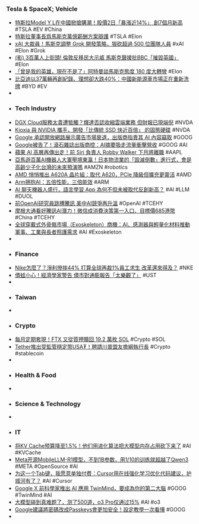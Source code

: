 ### Tesla & SpaceX; Vehicle
- [特斯拉Model Y L在中國掀搶購潮！股價2日「暴漲近14%」 創7個月新高](https://tw.stock.yahoo.com/news/特斯拉model-y-l在中國掀搶購潮-股價2日-暴漲近14-113000996.html) #TSLA #EV #China
- [特斯拉董事長爲馬斯克萬億薪酬方案辯護](https://www.mitrade.com/zh/insights/news/live-news/article-3-1120748-20250914) #TSLA #Elon
- [xAI 大裁員！馬斯克調整 Grok 開發策略，狠砍超過 500 位團隊人員](https://technews.tw/2025/09/14/elon-musk-xai-lays-off-hundreds-workers/) #xAI #Elon #Grok
- [(影) 3百萬人上街頭! 倫敦反移民大示威 馬斯克聲援批BBC「摧毀英國」](https://tw.news.yahoo.com/影-3百萬人上街頭-倫敦反移民大示威-馬斯克聲援批bbc-摧毀英國-075531379.html) #Elon
- [「曾是我的英雄，現在不是了」阿特曼談馬斯克態度 180 度大轉彎](https://www.techbang.com/posts/125423-altman-on-musk-from-admiration-to-disappointment) #Elon
- [比亞迪以37萬輛再創紀錄、理想卻大跌40%：中國新能源車市場正在重新洗牌](https://news.cnyes.com/news/id/6153946) #BYD #EV
-
- ### Tech Industry
- [DGX Cloud服務太貴遭牴觸？輝達否認收縮雲端業務 但財報已現端倪](https://news.cnyes.com/news/id/6153508) #NVDA
- [Kioxia 與 NVIDIA 攜手，開發「比傳統 SSD 快近百倍」 的固態硬碟](https://www.techbang.com/posts/125425-kioxia-nvidia-faster-ssd) #NVDA
- [Google 承認開放網路展示廣告市場衰退，出版商指責其 AI 內容竊取](https://technews.tw/2025/09/14/google-acknowledges-decline-in-open-web-display-advertising-market/) #GOOG
- [Google被告了！滾石雜誌出版商控：AI摘要吸走流量衝擊營收](https://www.ettoday.net/news/20250914/3033340.htm) #GOOG #AI
- [蘋果 AI 高層再傳出走！前 Siri 負責人 Robby Walker 下月將離職](https://technews.tw/2025/09/14/robby-walker-leave-apple/) #AAPL
- [亞馬遜百萬AI機器人大軍壓境東瀛！日本物流業的「毀滅倒數」進行式，會是高齡少子化台灣的未來預演嗎](https://tw.news.yahoo.com/亞馬遜百萬ai機器人大軍壓境東瀛-日本物流業的-毀滅倒數-進行式-會是高齡少子化台灣的未來預演嗎-080913088.html) #AMZN #robotics
- [AMD 悄悄推出 A620A 晶片組：取代 A620，PCIe 降級但擴充更靈活](https://www.techbang.com/posts/125428-amd-a620a-chipset-pcie-downgrade) #AMD
- [Arm拥抱AI：五倍性能，三倍能效](https://www.jiqizhixin.com/articles/2025-09-13-5) #ARM
- [AI 聊天機器人盛行，語言學習 App 為何不但未被取代反創新高？](https://finance.technews.tw/2025/09/13/speak-app/) #AI #LLM #DUOL
- [前OpenAI研究員跳槽騰訊 美中AI競爭再升溫](https://www.rfi.fr/tw/科技與文化/20250912-前openai研究員跳槽騰訊-美中ai競爭再升溫) #OpenAI #TCEHY
- [摩根大通看好騰訊AI潛力！微信成消費決策第一入口、目標價685港幣](https://news.cnyes.com/news/id/6153813) #China #TCEHY
- [全球穿戴式外骨骼市場（Exoskeleton）商機：AI、感測器與輕量化材料推動軍事、工業與長者照護需求](https://uanalyze.com.tw/articles/9488831880) #AI #Exoskeleton
-
- ### Finance
- [Nike怎麼了？淨利慘摔44% 打算全球再裁1%員工求生​ 改革還來得及？](https://news.cnyes.com/news/id/6153559) #NKE
- [債蛙小心！經濟學家警告 債市對通膨報告「太樂觀了」](https://news.cnyes.com/news/id/6152098) #UST
-
- ### Taiwan
-
- ### Crypto
- [每月定期套現！FTX 又從質押贖回 19.2 萬枚 SOL](https://blockcast.it/2025/09/12/ftx-estate-redeems-45-million-worth-of-solana-from-staking/) #Crypto #SOL
- [Tether推出受監管穩定幣USA₮！聘請川普盟友擔綱執行長](https://news.cnyes.com/news/id/6154005) #Crypto #stablecoin
-
- ### Health & Food
-
- ### Science & Technology
-
- ### IT
- [将KV Cache预算降至1.5%！他们用进化算法把大模型内存占用砍下来了](https://www.jiqizhixin.com/articles/2025-09-14-5) #AI #KVCache
- [Meta开源MobileLLM-R1模型，不到1B参数，用1/10的训练就超越了Qwen3](https://www.jiqizhixin.com/articles/2025-09-13-4) #META #OpenSource #AI
- [为这一个Tab键，我愿意单独付费：Cursor用在线强化学习优化代码建议，护城河有了？](https://www.jiqizhixin.com/articles/2025-09-14-3) #AI #Cursor
- [Google X 前科學家推出 AI 應用 TwinMind，要成為你的第二大腦](https://technews.tw/2025/09/13/ex-google-x-trio-wants-their-ai-to-be-your-second-brain/) #GOOG #TwinMind #AI
- [大模型碰到真难题了，测了500道，o3 Pro仅通过15%](https://www.jiqizhixin.com/articles/2025-09-14) #AI #o3
- [Google建議將密碼改成Passkeys會更加安全！設定教學一次看懂](https://www.sogi.com.tw/articles/google/6266483) #GOOG
-